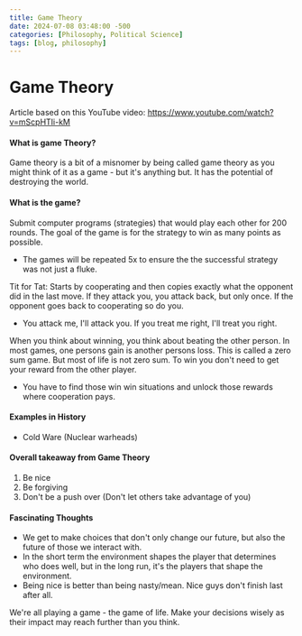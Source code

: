 ```yaml
---
title: Game Theory
date: 2024-07-08 03:48:00 -500
categories: [Philosophy, Political Science]
tags: [blog, philosophy]
---
```

# Game Theory
Article based on this YouTube video: https://www.youtube.com/watch?v=mScpHTIi-kM

#### What is game Theory? 
Game theory is a bit of a misnomer by being called game theory as you might think of it as a game - but it's anything but. It has the potential of destroying the world.

#### What is the game?
Submit computer programs (strategies) that would play each other for 200 rounds. The goal of the game is for the strategy to win as many points as possible.
- The games will be repeated 5x to ensure the the successful strategy was not just a fluke. 

Tit for Tat: Starts by cooperating and then copies exactly what the opponent did in the last move. If they attack you, you attack back, but only once. If the opponent goes back to cooperating so do you.
- You attack me, I'll attack you. If you treat me right, I'll treat you right.

When you think about winning, you think about beating the other person. In most games, one persons gain is another persons loss. This is called a zero sum game. But most of life is not zero sum. To win you don't need to get your reward from the other player.

- You have to find those win win situations and unlock those rewards where cooperation pays.

#### Examples in History
- Cold Ware (Nuclear warheads)

#### Overall takeaway from Game Theory
1. Be nice
2. Be forgiving
3. Don't be a push over (Don't let others take advantage of you)

#### Fascinating Thoughts
- We get to make choices that don't only change our future, but also the future of those we interact with.
- In the short term the environment shapes the player that determines who does well, but in the long run, it's the players that shape the environment.
- Being nice is better than being nasty/mean. Nice guys don't finish last after all.

We're all playing a game - the game of life. Make your decisions wisely as their impact may reach further than you think.